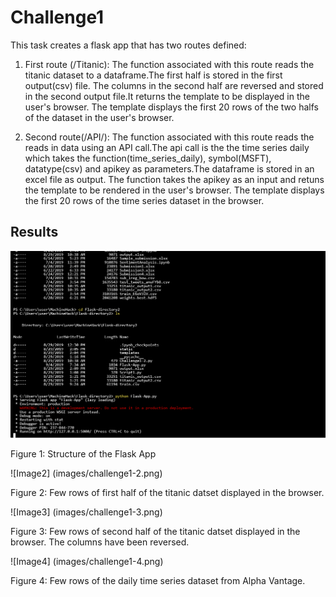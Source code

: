 # Challenge1

This task creates a flask app that has two routes defined:

1. First route (/Titanic): The function associated with this route reads the titanic dataset to a dataframe.The first half is stored in the first output(csv) file. The columns in the second half are reversed and stored in the second output file.It returns the template to be displayed in the user's browser. The template displays the first 20 rows of the two halfs of the dataset in the user's browser. 

2. Second route(/API/<apikey>): The function associated with this route reads the reads in data using an API call.The api call is the the time series daily which takes the function(time_series_daily), symbol(MSFT), datatype(csv) and apikey as parameters.The dataframe is stored in an excel file as output. The function takes the apikey as an input and retuns the template to be rendered in the user's browser. The template displays the first 20 rows of the time series dataset in the browser. 
  
## Results

![Image1](images/challenge1-1.png)

Figure 1: Structure of the Flask App

![Image2] (images/challenge1-2.png)

Figure 2: Few rows of first half of the titanic datset displayed in the browser. 

![Image3] (images/challenge1-3.png)

Figure 3: Few rows of second half of the titanic datset displayed in the browser. The columns have been reversed.

![Image4] (images/challenge1-4.png)

Figure 4: Few rows of the daily time series dataset from Alpha Vantage. 

